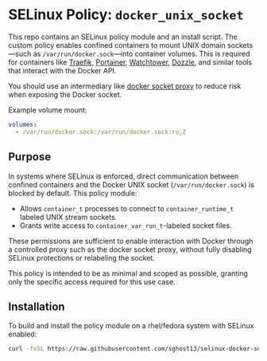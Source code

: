 # SELinux Policy: `docker_unix_socket`

This repo contains an SELinux policy module and an install script. The custom policy enables confined containers to mount UNIX domain sockets—such as `/var/run/docker.sock`—into container volumes. This is required for containers like [Traefik](https://doc.traefik.io/traefik/providers/docker/), [Portainer](https://portainer.io/), [Watchtower](https://containrrr.dev/watchtower/arguments/#-v-varrundockersockvarrundockersock), [Dozzle](https://dozzle.dev/), and similar tools that interact with the Docker API.

You should use an intermediary like [docker socket proxy](https://docs.linuxserver.io/images/docker-socket-proxy/) to reduce risk when exposing the Docker socket.

Example volume mount:

```yaml
volumes:
  - /var/run/docker.sock:/var/run/docker.sock:ro,Z
```

## Purpose

In systems where SELinux is enforced, direct communication between confined containers and the Docker UNIX socket (`/var/run/docker.sock`) is blocked by default. This policy module:

- Allows `container_t` processes to connect to `container_runtime_t` labeled UNIX stream sockets.
- Grants write access to `container_var_run_t`-labeled socket files.

These permissions are sufficient to enable interaction with Docker through a controlled proxy such as the docker socket proxy, without fully disabling SELinux protections or relabeling the socket.

This policy is intended to be as minimal and scoped as possible, granting only the specific access required for this use case.

## Installation

To build and install the policy module on a rhel/fedora system with SELinux enabled:

```bash
curl -fsSL https://raw.githubusercontent.com/sghost13/selinux-docker-socket/main/install.sh | bash
```
